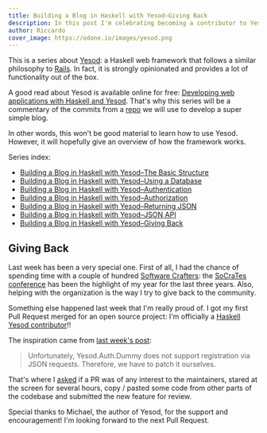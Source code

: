 ```yaml
---
title: Building a Blog in Haskell with Yesod–Giving Back
description: In this post I'm celebrating becoming a contributor to Yesod
author: Riccardo
cover_image: https://odone.io/images/yesod.png
---
```


This is a series about [Yesod](https://www.yesodweb.com/): a Haskell web framework that follows a similar philosophy to [Rails](https://rubyonrails.org/). In fact, it is strongly opinionated and provides a lot of functionality out of the box.

A good read about Yesod is available online for free: [Developing web applications with Haskell and Yesod](https://www.yesodweb.com/book). That's why this series will be a commentary of the commits from a [repo](https://github.com/3v0k4/yesod-blog) we will use to develop a super simple blog.

In other words, this won't be good material to learn how to use Yesod. However, it will hopefully give an overview of how the framework works.

Series index:

- [Building a Blog in Haskell with Yesod–The Basic Structure](https://odone.io/posts/2019-07-15-building-a-blog-in-haskell-with-yesod%E2%80%93the-basic-structure.html)
- [Building a Blog in Haskell with Yesod–Using a Database](https://odone.io/posts/2019-07-22-building-a-blog-in-haskell-with-yesod%E2%80%93using-a-database.html)
- [Building a Blog in Haskell with Yesod–Authentication](https://odone.io/posts/2019-07-29-building-a-blog-in-haskell-with-yesod%E2%80%93authentication.html)
- [Building a Blog in Haskell with Yesod–Authorization](https://odone.io/posts/2019-08-05-building-a-blog-in-haskell-with-yesod–authorization.html)
- [Building a Blog in Haskell with Yesod–Returning JSON](https://odone.io/posts/2019-08-12-building-a-blog-in-haskell-with-yesod–returning-JSON.html)
- [Building a Blog in Haskell with Yesod–JSON API](https://odone.io/posts/2019-08-19-building-a-blog-in-haskell-with-yesod–returning-JSON-API.html)
- [Building a Blog in Haskell with Yesod–Giving Back](https://odone.io/posts/2019-08-26-building-a-blog-in-haskell-with-yesod–giving-back.html)

## Giving Back

Last week has been a very special one. First of all, I had the chance of spending time with a couple of hundred [Software Crafters](https://www.softwarecrafters.org): the [SoCraTes conference](https://socrates-conference.de) has been the highlight of my year for the last three years. Also, helping with the organization is the way I try to give back to the community.

Something else happened last week that I'm really proud of. I got my first Pull Request merged for an open source project: I'm officially a [Haskell Yesod contributor](https://github.com/yesodweb/yesod/graphs/contributors)!!

The inspiration came from [last week's post](https://odone.io/posts/2019-08-19-building-a-blog-in-haskell-with-yesod–returning-JSON-API.html):

> Unfortunately, Yesod.Auth.Dummy does not support registration via JSON requests. Therefore, we have to patch it ourselves.

That's where I [asked](https://github.com/yesodweb/yesod/issues/1618) if a PR was of any interest to the maintainers, stared at the screen for several hours, copy / pasted some code from other parts of the codebase and submitted the new feature for review.

Special thanks to Michael, the author of Yesod, for the support and encouragement! I'm looking forward to the next Pull Request.

